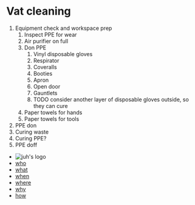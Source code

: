 <!DOCTYPE html>
<html xmlns="http://www.w3.org/1999/xhtml" lang="" xml:lang="">
	<head>
		<meta charset="utf-8" />
		<meta name="generator" content="pandoc" />
		<meta name="viewport" content="width=device-width, initial-scale=1.0, user-scalable=yes" />
										<title>Methods of Procedure: Resin Printing Operations | juh</title>
		<style>
			code{white-space: pre-wrap;}
span.smallcaps{font-variant: small-caps;}
div.columns{display: flex; gap: min(4vw, 1.5em);}
div.column{flex: auto; overflow-x: auto;}
div.hanging-indent{margin-left: 1.5em; text-indent: -1.5em;}
ul.task-list{list-style: none;}
ul.task-list li input[type="checkbox"] {
  width: 0.8em;
  margin: 0 0.8em 0.2em -1.6em;
  vertical-align: middle;
}
.display.math{display: block; text-align: center; margin: 0.5rem auto;}
		</style>
				<link rel="stylesheet" href="https://cdn.jtreed.org/css/core.css" />
				<link rel="stylesheet" href="/css/tweaks.css" />
								<!--[if lt IE 9]>
			<script src="//cdnjs.cloudflare.com/ajax/libs/html5shiv/3.7.3/html5shiv-printshiv.min.js"></script>
		<![endif]-->
		<script src=/js/motd-data.js></script>
<script src=https://cdn.jtreed.org/js/motd.js></script>
<link rel=icon href=https://cdn.jtreed.org/img/logo.svg />
<base href=/ />	</head>
	<body>
		<main>
									<!--header id="title-block-header">
				<h1 class="title">Methods of Procedure: Resin Printing Operations</h1>
																			</header-->
									<h1 id="vat-cleaning">Vat cleaning</h1>
<ol type="1">
<li>Equipment check and workspace prep
<ol type="1">
<li>Inspect PPE for wear</li>
<li>Air purifier on full</li>
<li>Don PPE
<ol type="1">
<li>Vinyl disposable gloves</li>
<li>Respirator</li>
<li>Coveralls</li>
<li>Booties</li>
<li>Apron</li>
<li>Open door</li>
<li>Gauntlets</li>
<li>TODO consider another layer of disposable gloves outside, so they can cure</li>
</ol></li>
<li>Paper towels for hands</li>
<li>Paper towels for tools</li>
</ol></li>
<li>PPE don</li>
<li>Curing waste</li>
<li>Curing PPE?</li>
<li>PPE doff</li>
</ol>
					<footer data-bonk-motd="getMotd()"></footer>
		</main>
		<nav>
	<ul>
		<li><img src="https://cdn.jtreed.org/img/logo.svg" alt="juh's logo" /></li>
		<li><a href="/">who</a></li>
		<li><a href="/projects">what</a></li>
		<li><a href="javascript:alert('the internet is a timeless place, and i move very slowly')">when</a></li>
		<li><a href="/places">where</a></li>
		<li><a href="/essays">why</a></li>
		<li><a href="/advice">how</a></li>
	</ul>
</nav>	</body>
</html>

